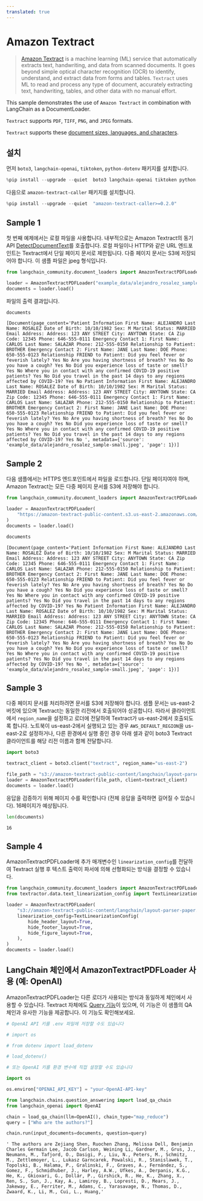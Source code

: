 ```yaml
---
translated: true
---
```


# Amazon Textract

> [Amazon Textract](https://docs.aws.amazon.com/managedservices/latest/userguide/textract.html) is a machine learning (ML) service that automatically extracts text, handwriting, and data from scanned documents. It goes beyond simple optical character recognition (OCR) to identify, understand, and extract data from forms and tables. `Textract` uses ML to read and process any type of document, accurately extracting text, handwriting, tables, and other data with no manual effort.

This sample demonstrates the use of `Amazon Textract` in combination with LangChain as a DocumentLoader.

`Textract` supports `PDF`, `TIFF`, `PNG`, and `JPEG` formats.

`Textract` supports these [document sizes, languages, and characters](https://docs.aws.amazon.com/textract/latest/dg/limits-document.html).

## 설치

먼저 `boto3`, `langchain-openai`, `tiktoken`, `python-dotenv` 패키지를 설치합니다.

```python
%pip install --upgrade --quiet  boto3 langchain-openai tiktoken python-dotenv
```

다음으로 `amazon-textract-caller` 패키지를 설치합니다.

```python
%pip install --upgrade --quiet  "amazon-textract-caller>=0.2.0"
```

## Sample 1

첫 번째 예제에서는 로컬 파일을 사용합니다. 내부적으로는 Amazon Textract의 동기 API [DetectDocumentText](https://docs.aws.amazon.com/textract/latest/dg/API_DetectDocumentText.html)를 호출합니다. 로컬 파일이나 HTTP와 같은 URL 엔드포인트는 Textract에서 단일 페이지 문서로 제한됩니다. 다중 페이지 문서는 S3에 저장되어야 합니다. 이 샘플 파일은 jpeg 형식입니다.

```python
from langchain_community.document_loaders import AmazonTextractPDFLoader

loader = AmazonTextractPDFLoader("example_data/alejandro_rosalez_sample-small.jpeg")
documents = loader.load()
```

파일의 출력 결과입니다.

```python
documents
```

```output
[Document(page_content='Patient Information First Name: ALEJANDRO Last Name: ROSALEZ Date of Birth: 10/10/1982 Sex: M Marital Status: MARRIED Email Address: Address: 123 ANY STREET City: ANYTOWN State: CA Zip Code: 12345 Phone: 646-555-0111 Emergency Contact 1: First Name: CARLOS Last Name: SALAZAR Phone: 212-555-0150 Relationship to Patient: BROTHER Emergency Contact 2: First Name: JANE Last Name: DOE Phone: 650-555-0123 Relationship FRIEND to Patient: Did you feel fever or feverish lately? Yes No Are you having shortness of breath? Yes No Do you have a cough? Yes No Did you experience loss of taste or smell? Yes No Where you in contact with any confirmed COVID-19 positive patients? Yes No Did you travel in the past 14 days to any regions affected by COVID-19? Yes No Patient Information First Name: ALEJANDRO Last Name: ROSALEZ Date of Birth: 10/10/1982 Sex: M Marital Status: MARRIED Email Address: Address: 123 ANY STREET City: ANYTOWN State: CA Zip Code: 12345 Phone: 646-555-0111 Emergency Contact 1: First Name: CARLOS Last Name: SALAZAR Phone: 212-555-0150 Relationship to Patient: BROTHER Emergency Contact 2: First Name: JANE Last Name: DOE Phone: 650-555-0123 Relationship FRIEND to Patient: Did you feel fever or feverish lately? Yes No Are you having shortness of breath? Yes No Do you have a cough? Yes No Did you experience loss of taste or smell? Yes No Where you in contact with any confirmed COVID-19 positive patients? Yes No Did you travel in the past 14 days to any regions affected by COVID-19? Yes No ', metadata={'source': 'example_data/alejandro_rosalez_sample-small.jpeg', 'page': 1})]
```

## Sample 2

다음 샘플에서는 HTTPS 엔드포인트에서 파일을 로드합니다. 단일 페이지여야 하며, Amazon Textract는 모든 다중 페이지 문서를 S3에 저장해야 합니다.

```python
from langchain_community.document_loaders import AmazonTextractPDFLoader

loader = AmazonTextractPDFLoader(
    "https://amazon-textract-public-content.s3.us-east-2.amazonaws.com/langchain/alejandro_rosalez_sample_1.jpg"
)
documents = loader.load()
```

```python
documents
```

```output
[Document(page_content='Patient Information First Name: ALEJANDRO Last Name: ROSALEZ Date of Birth: 10/10/1982 Sex: M Marital Status: MARRIED Email Address: Address: 123 ANY STREET City: ANYTOWN State: CA Zip Code: 12345 Phone: 646-555-0111 Emergency Contact 1: First Name: CARLOS Last Name: SALAZAR Phone: 212-555-0150 Relationship to Patient: BROTHER Emergency Contact 2: First Name: JANE Last Name: DOE Phone: 650-555-0123 Relationship FRIEND to Patient: Did you feel fever or feverish lately? Yes No Are you having shortness of breath? Yes No Do you have a cough? Yes No Did you experience loss of taste or smell? Yes No Where you in contact with any confirmed COVID-19 positive patients? Yes No Did you travel in the past 14 days to any regions affected by COVID-19? Yes No Patient Information First Name: ALEJANDRO Last Name: ROSALEZ Date of Birth: 10/10/1982 Sex: M Marital Status: MARRIED Email Address: Address: 123 ANY STREET City: ANYTOWN State: CA Zip Code: 12345 Phone: 646-555-0111 Emergency Contact 1: First Name: CARLOS Last Name: SALAZAR Phone: 212-555-0150 Relationship to Patient: BROTHER Emergency Contact 2: First Name: JANE Last Name: DOE Phone: 650-555-0123 Relationship FRIEND to Patient: Did you feel fever or feverish lately? Yes No Are you having shortness of breath? Yes No Do you have a cough? Yes No Did you experience loss of taste or smell? Yes No Where you in contact with any confirmed COVID-19 positive patients? Yes No Did you travel in the past 14 days to any regions affected by COVID-19? Yes No ', metadata={'source': 'example_data/alejandro_rosalez_sample-small.jpeg', 'page': 1})]
```

## Sample 3

다중 페이지 문서를 처리하려면 문서를 S3에 저장해야 합니다. 샘플 문서는 us-east-2 버킷에 있으며 Textract는 동일한 리전에서 호출되어야 성공합니다. 따라서 클라이언트에서 `region_name`을 설정하고 로더에 전달하여 Textract가 us-east-2에서 호출되도록 합니다. 노트북이 us-east-2에서 실행되고 있는 경우 `AWS_DEFAULT_REGION`을 us-east-2로 설정하거나, 다른 환경에서 실행 중인 경우 아래 셀과 같이 boto3 Textract 클라이언트를 해당 리전 이름과 함께 전달합니다.

```python
import boto3

textract_client = boto3.client("textract", region_name="us-east-2")

file_path = "s3://amazon-textract-public-content/langchain/layout-parser-paper.pdf"
loader = AmazonTextractPDFLoader(file_path, client=textract_client)
documents = loader.load()
```

응답을 검증하기 위해 페이지 수를 확인합니다 (전체 응답을 출력하면 길어질 수 있습니다). 16페이지가 예상됩니다.

```python
len(documents)
```

```output
16
```

## Sample 4

AmazonTextractPDFLoader에 추가 매개변수인 `linearization_config`를 전달하여 Textract 실행 후 텍스트 출력이 파서에 의해 선형화되는 방식을 결정할 수 있습니다.

```python
from langchain_community.document_loaders import AmazonTextractPDFLoader
from textractor.data.text_linearization_config import TextLinearizationConfig

loader = AmazonTextractPDFLoader(
    "s3://amazon-textract-public-content/langchain/layout-parser-paper.pdf",
    linearization_config=TextLinearizationConfig(
        hide_header_layout=True,
        hide_footer_layout=True,
        hide_figure_layout=True,
    ),
)
documents = loader.load()
```

## LangChain 체인에서 AmazonTextractPDFLoader 사용 (예: OpenAI)

AmazonTextractPDFLoader는 다른 로더가 사용되는 방식과 동일하게 체인에서 사용할 수 있습니다. Textract 자체에도 [Query 기능](https://docs.aws.amazon.com/textract/latest/dg/API_Query.html)이 있으며, 이 기능은 이 샘플의 QA 체인과 유사한 기능을 제공합니다. 이 기능도 확인해보세요.

```python
# OpenAI API 키를 .env 파일에 저장할 수도 있습니다

# import os

# from dotenv import load_dotenv

# load_dotenv()

```

```python
# 또는 OpenAI 키를 환경 변수에 직접 설정할 수도 있습니다

import os

os.environ["OPENAI_API_KEY"] = "your-OpenAI-API-key"
```

```python
from langchain.chains.question_answering import load_qa_chain
from langchain_openai import OpenAI

chain = load_qa_chain(llm=OpenAI(), chain_type="map_reduce")
query = ["Who are the authors?"]

chain.run(input_documents=documents, question=query)
```

```output
' The authors are Zejiang Shen, Ruochen Zhang, Melissa Dell, Benjamin Charles Germain Lee, Jacob Carlson, Weining Li, Gardner, M., Grus, J., Neumann, M., Tafjord, O., Dasigi, P., Liu, N., Peters, M., Schmitz, M., Zettlemoyer, L., Lukasz Garncarek, Powalski, R., Stanislawek, T., Topolski, B., Halama, P., Gralinski, F., Graves, A., Fernández, S., Gomez, F., Schmidhuber, J., Harley, A.W., Ufkes, A., Derpanis, K.G., He, K., Gkioxari, G., Dollár, P., Girshick, R., He, K., Zhang, X., Ren, S., Sun, J., Kay, A., Lamiroy, B., Lopresti, D., Mears, J., Jakeway, E., Ferriter, M., Adams, C., Yarasavage, N., Thomas, D., Zwaard, K., Li, M., Cui, L., Huang,'
```

